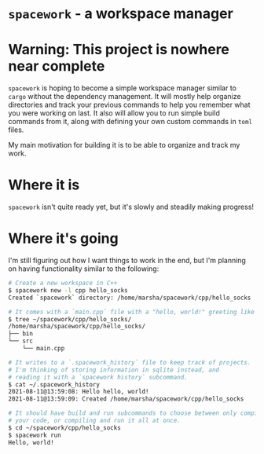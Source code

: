 # `spacework` - a workspace manager

# Warning: This project is nowhere near complete

`spacework` is hoping to become a simple workspace manager similar to `cargo`
without the dependency management. It will mostly help organize directories and
track your previous commands to help you remember what you were working on last.
It also will allow you to run simple build commands from it, along with
defining your own custom commands in `toml` files.

My main motivation for building it is to be able to organize and track my work.

# Where it is

`spacework` isn't quite ready yet, but it's slowly and steadily making progress!

# Where it's going

I'm still figuring out how I want things to work in the end, but I'm planning on
having functionality similar to the following:

```sh
# Create a new workspace in C++
$ spacework new -l cpp hello_socks
Created `spacework` directory: /home/marsha/spacework/cpp/hello_socks

# It comes with a `main.cpp` file with a "hello, world!" greeting like `cargo`.
$ tree ~/spacework/cpp/hello_socks/
/home/marsha/spacework/cpp/hello_socks/
├── bin
└── src
    └── main.cpp

# It writes to a `.spacework_history` file to keep track of projects.
# I'm thinking of storing information in sqlite instead, and
# reading it with a `spacework history` subcommand.
$ cat ~/.spacework_history
2021-08-11@13:59:08: Hello hello, world!
2021-08-11@13:59:09: Created /home/marsha/spacework/cpp/hello_socks

# It should have build and run subcommands to choose between only compiling
# your code, or compiling and run it all at once.
$ cd ~/spacework/cpp/hello_socks
$ spacework run
Hello, world!
```
